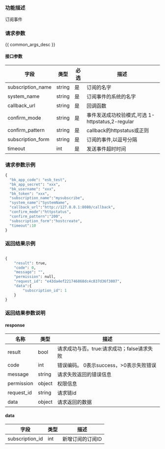 ### 功能描述

订阅事件

### 请求参数

{{ common_args_desc }}

#### 接口参数

| 字段                |  类型      | 必选   |  描述                                            |
|---------------------|------------|--------|--------------------------------------------------|
| subscription_name   | string     | 是     | 订阅的名字                                       |
| system_name         | string     | 是     | 订阅事件的系统的名字                             |
| callback_url        | string     | 是     | 回调函数                                         |
| confirm_mode        | string     | 是     | 事件发送成功校验模式,可选 1-httpstatus,2-regular |
| confirm_pattern     | string     | 是     | callback的httpstatus或正则                       |
| subscription_form   | string     | 是     | 订阅的事件,以逗号分隔                            |
| timeout             | int        | 是     | 发送事件超时时间                                 |

### 请求参数示例

```python
{
  "bk_app_code": "esb_test",
  "bk_app_secret": "xxx",
  "bk_username": "xxx",
  "bk_token": "xxx",
  "subscription_name":"mysubscribe",
  "system_name":"SystemName",
  "callback_url":"http://127.0.0.1:8080/callback",
  "confirm_mode":"httpstatus",
  "confirm_pattern":"200",
  "subscription_form":"hostcreate",
  "timeout":10
}
```

### 返回结果示例

```python

{
    "result": true,
    "code": 0,
    "message": "",
    "permission": null,
    "request_id": "e43da4ef221746868dc4c837d36f3807",
    "data":{
        "subscription_id": 1
    }
}
```

### 返回结果参数说明
#### response

| 名称    | 类型   | 描述                                       |
| ------- | ------ | ------------------------------------------ |
| result  | bool   | 请求成功与否。true:请求成功；false请求失败 |
| code    | int    | 错误编码。 0表示success，>0表示失败错误    |
| message | string | 请求失败返回的错误信息                     |
| permission    | object | 权限信息    |
| request_id    | string | 请求链id    |
| data    | object | 请求返回的数据                             |

#### data

| 字段            | 类型    | 描述             |
|-----------------|---------|------------------|
| subscription_id | int     | 新增订阅的订阅ID |
